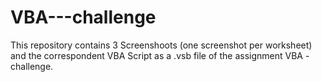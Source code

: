 # VBA---challenge

This repository contains 3 Screenshoots (one screenshot per worksheet) and the correspondent VBA Script as a .vsb file of the assignment VBA -  challenge.
